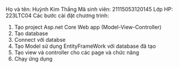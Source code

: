Họ và tên: Huỳnh Kim Thắng
Mã sinh viên: 21115053120145
Lớp HP: 223LTC04
Các bước cài đặt chương trình:
1. Tạo project Asp.net Core Web app (Model-View-Controller)
2. Tạo database
3. Connect với databse
4. Tạo Model sử dụng EntityFrameWork với database đã tạo
5. Tạo view và controller cho các page và chức năng
6. Chạy ứng dụng
